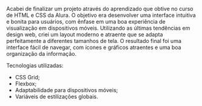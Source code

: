 Acabei de finalizar um projeto através do aprendizado que obtive no curso de HTML e CSS da Alura.
O objetivo era desenvolver uma interface intuitiva e bonita para usuários, com ênfase em uma boa experiência de visualização em dispositivos móveis.
Utilizando as últimas tendências em design web, criei um layout moderno e atraente que se adapta perfeitamente a diferentes tamanhos de tela. O resultado final foi uma interface fácil de navegar, com ícones e gráficos atraentes e uma boa organização da informação.

Tecnologias utilizadas:

- CSS Grid;
- Flexbox;
- Adaptabilidade para dispositivos móveis;
- Variáveis de estilizações globais.
